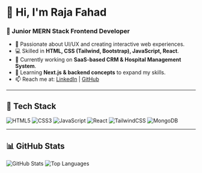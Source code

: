 # 👋 Hi, I'm Raja Fahad  
### 🚀 Junior MERN Stack Frontend Developer  

- 🎨 Passionate about UI/UX and creating interactive web experiences.  
- 💻 Skilled in **HTML, CSS (Tailwind, Bootstrap), JavaScript, React**.  
- 🚀 Currently working on **SaaS-based CRM & Hospital Management System**.  
- 🌱 Learning **Next.js & backend concepts** to expand my skills.  
- 📫 Reach me at: [LinkedIn](https://www.linkedin.com/in/raja-fahad-5a414328b) | [GitHub](https://github.com/Drakuu)  

---

## 📌 Tech Stack  
![HTML5](https://img.shields.io/badge/HTML5-%23E34F26.svg?style=flat-square&logo=html5&logoColor=white)
![CSS3](https://img.shields.io/badge/CSS3-%231572B6.svg?style=flat-square&logo=css3&logoColor=white)
![JavaScript](https://img.shields.io/badge/JavaScript-%23F7DF1E.svg?style=flat-square&logo=javascript&logoColor=black)
![React](https://img.shields.io/badge/React-%2361DAFB.svg?style=flat-square&logo=react&logoColor=black)
![TailwindCSS](https://img.shields.io/badge/TailwindCSS-%2338B2AC.svg?style=flat-square&logo=tailwind-css&logoColor=white)
![MongoDB](https://img.shields.io/badge/MongoDB-%2347A248.svg?style=flat-square&logo=mongodb&logoColor=white)

---

## 📊 GitHub Stats  
![GitHub Stats](https://github-readme-stats.vercel.app/api?username=Drakuu&show_icons=true&theme=radical)
![Top Languages](https://github-readme-stats.vercel.app/api/top-langs/?username=Drakuu&layout=compact&theme=radical)

